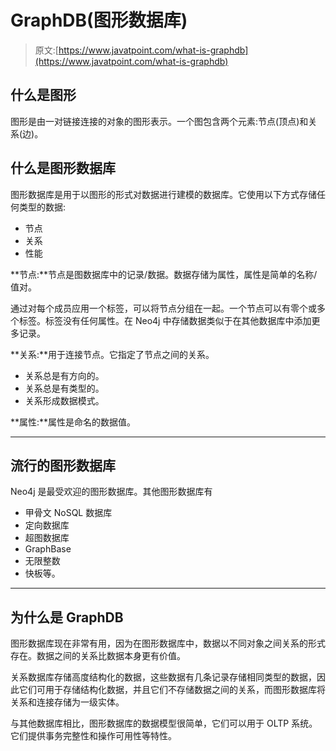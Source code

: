 # GraphDB(图形数据库)

> 原文:[https://www.javatpoint.com/what-is-graphdb](https://www.javatpoint.com/what-is-graphdb)

## 什么是图形

图形是由一对链接连接的对象的图形表示。一个图包含两个元素:节点(顶点)和关系(边)。

## 什么是图形数据库

图形数据库是用于以图形的形式对数据进行建模的数据库。它使用以下方式存储任何类型的数据:

*   节点
*   关系
*   性能

**节点:**节点是图数据库中的记录/数据。数据存储为属性，属性是简单的名称/值对。

通过对每个成员应用一个标签，可以将节点分组在一起。一个节点可以有零个或多个标签。标签没有任何属性。在 Neo4j 中存储数据类似于在其他数据库中添加更多记录。

**关系:**用于连接节点。它指定了节点之间的关系。

*   关系总是有方向的。
*   关系总是有类型的。
*   关系形成数据模式。

**属性:**属性是命名的数据值。

* * *

## 流行的图形数据库

Neo4j 是最受欢迎的图形数据库。其他图形数据库有

*   甲骨文 NoSQL 数据库
*   定向数据库
*   超图数据库
*   GraphBase
*   无限整数
*   快板等。

* * *

## 为什么是 GraphDB

图形数据库现在非常有用，因为在图形数据库中，数据以不同对象之间关系的形式存在。数据之间的关系比数据本身更有价值。

关系数据库存储高度结构化的数据，这些数据有几条记录存储相同类型的数据，因此它们可用于存储结构化数据，并且它们不存储数据之间的关系，而图形数据库将关系和连接存储为一级实体。

与其他数据库相比，图形数据库的数据模型很简单，它们可以用于 OLTP 系统。它们提供事务完整性和操作可用性等特性。